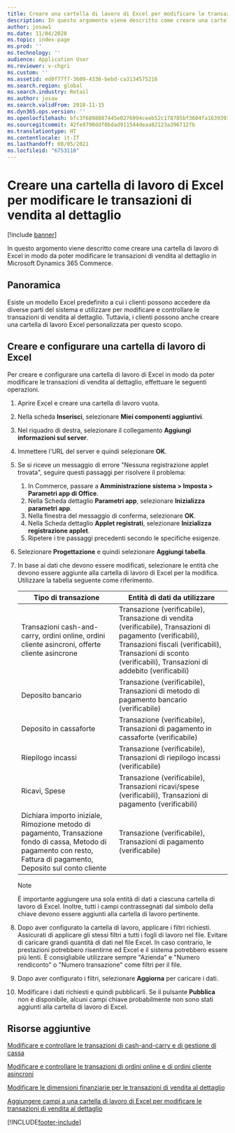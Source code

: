 ```yaml
---
title: Creare una cartella di lavoro di Excel per modificare le transazioni di vendita al dettaglio
description: In questo argomento viene descritto come creare una cartella di lavoro di Excel in modo da poter modificare le transazioni di vendita al dettaglio in Microsoft Dynamics 365 Commerce.
author: josaw1
ms.date: 11/04/2020
ms.topic: index-page
ms.prod: ''
ms.technology: ''
audience: Application User
ms.reviewer: v-chgri
ms.custom: ''
ms.assetid: ed0f77f7-3609-4330-bebd-ca3134575216
ms.search.region: global
ms.search.industry: Retail
ms.author: josaw
ms.search.validFrom: 2018-11-15
ms.dyn365.ops.version: ''
ms.openlocfilehash: bfc3f6898087445e0276994ceeb52c178785bf3604fa163939327e99a0564f64
ms.sourcegitcommit: 42fe9790ddf0bdad911544deaa82123a396712fb
ms.translationtype: HT
ms.contentlocale: it-IT
ms.lasthandoff: 08/05/2021
ms.locfileid: "6753110"
---
```

# <a name="create-an-excel-workbook-to-edit-retail-transactions"></a>Creare una cartella di lavoro di Excel per modificare le transazioni di vendita al dettaglio

[!include [banner](../includes/banner.md)]

In questo argomento viene descritto come creare una cartella di lavoro di Excel in modo da poter modificare le transazioni di vendita al dettaglio in Microsoft Dynamics 365 Commerce.

## <a name="overview"></a>Panoramica

Esiste un modello Excel predefinito a cui i clienti possono accedere da diverse parti del sistema e utilizzare per modificare e controllare le transazioni di vendita al dettaglio. Tuttavia, i clienti possono anche creare una cartella di lavoro Excel personalizzata per questo scopo.

## <a name="create-and-configure-an-excel-workbook"></a>Creare e configurare una cartella di lavoro di Excel

Per creare e configurare una cartella di lavoro di Excel in modo da poter modificare le transazioni di vendita al dettaglio, effettuare le seguenti operazioni.

1. Aprire Excel e creare una cartella di lavoro vuota.
1. Nella scheda **Inserisci**, selezionare **Miei componenti aggiuntivi**.
1. Nel riquadro di destra, selezionare il collegamento **Aggiungi informazioni sul server**.
1. Immettere l'URL del server e quindi selezionare **OK**.
1. Se si riceve un messaggio di errore "Nessuna registrazione applet trovata", seguire questi passaggi per risolvere il problema:

    1. In Commerce, passare a **Amministrazione sistema \> Imposta \> Parametri app di Office**.
    1. Nella Scheda dettaglio **Parametri app**, selezionare **Inizializza parametri app**.
    1. Nella finestra del messaggio di conferma, selezionare **OK**.
    1. Nella Scheda dettaglio **Applet registrati**, selezionare **Inizializza registrazione applet**.
    1. Ripetere i tre passaggi precedenti secondo le specifiche esigenze.

1. Selezionare **Progettazione** e quindi selezionare **Aggiungi tabella**.
1. In base ai dati che devono essere modificati, selezionare le entità che devono essere aggiunte alla cartella di lavoro di Excel per la modifica. Utilizzare la tabella seguente come riferimento.

    | Tipo di transazione | Entità di dati da utilizzare |
    |------------------|----------------------|
    | Transazioni cash-and-carry, ordini online, ordini cliente asincroni, offerte cliente asincrone | Transazione (verificabile), Transazione di vendita (verificabile), Transazioni di pagamento (verificabili), Transazioni fiscali (verificabili), Transazioni di sconto (verificabili), Transazioni di addebito (verificabili) |
    | Deposito bancario | Transazione (verificabile), Transazioni di metodo di pagamento bancario (verificabile) |
    | Deposito in cassaforte | Transazione (verificabile), Transazioni di pagamento in cassaforte (verificabile) |
    | Riepilogo incassi | Transazione (verificabile), Transazioni di riepilogo incassi (verificabile) |
    | Ricavi, Spese | Transazione (verificabile), Transazioni ricavi/spese (verificabili), Transazioni di pagamento (verificabili) |
    | Dichiara importo iniziale, Rimozione metodo di pagamento, Transazione fondo di cassa, Metodo di pagamento con resto, Fattura di pagamento, Deposito sul conto cliente | Transazione (verificabile), Transazioni di pagamento (verificabile) |

    > [!NOTE]
    > È importante aggiungere una sola entità di dati a ciascuna cartella di lavoro di Excel. Inoltre, tutti i campi contrassegnati dal simbolo della chiave devono essere aggiunti alla cartella di lavoro pertinente.

1. Dopo aver configurato la cartella di lavoro, applicare i filtri richiesti. Assicurati di applicare gli stessi filtri a tutti i fogli di lavoro nel file. Evitare di caricare grandi quantità di dati nel file Excel. In caso contrario, le prestazioni potrebbero risentirne ed Excel e il sistema potrebbero essere più lenti. È consigliabile utilizzare sempre "Azienda" e "Numero rendiconto" o "Numero transazione" come filtri per il file.
1. Dopo aver configurato i filtri, selezionare **Aggiorna** per caricare i dati.
1. Modificare i dati richiesti e quindi pubblicarli. Se il pulsante **Pubblica** non è disponibile, alcuni campi chiave probabilmente non sono stati aggiunti alla cartella di lavoro di Excel.

## <a name="additional-resources"></a>Risorse aggiuntive

[Modificare e controllare le transazioni di cash-and-carry e di gestione di cassa](edit-cash-trans.md)

[Modificare e controllare le transazioni di ordini online e di ordini cliente asincroni](edit-order-trans.md)

[Modificare le dimensioni finanziarie per le transazioni di vendita al dettaglio](edit-financial-dim.md)

[Aggiungere campi a una cartella di lavoro di Excel per modificare le transazioni di vendita al dettaglio](add-fields-excel.md)


[!INCLUDE[footer-include](../includes/footer-banner.md)]